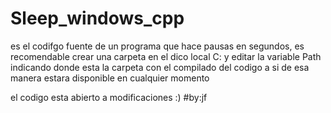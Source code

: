 # Sleep_windows_cpp

es el codifgo fuente de un programa que hace pausas en segundos, es recomendable crear una carpeta en el 
dico local C: y editar la variable Path indicando donde esta la carpeta con el compilado del codigo a si de esa manera 
estara disponible en cualquier momento 


el codigo esta abierto a modificaciones :)
#by:jf